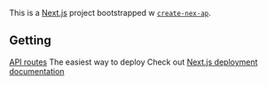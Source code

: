 This is a [Next.js](https://nextjs.org) project bootstrapped w [`create-nex-ap`](https://nextjs.org/docs/pages/api-reference/create-next-app).
## Getting
[API routes](https://nextjs.org/docs/pages/building-your-pplication/rutng/proutes)
The easiest way to deploy 
Check out [Next.js deployment documentation](https://nextjs.org/docs/pages/building-your-application/deployin) 
